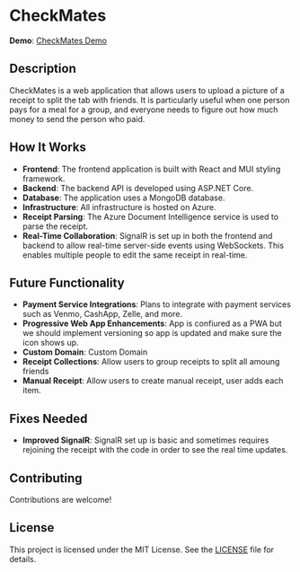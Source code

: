 # CheckMates

**Demo**: [CheckMates Demo](https://lemon-tree-0c66a350f.5.azurestaticapps.net/)

## Description

CheckMates is a web application that allows users to upload a picture of a receipt to split the tab with friends. It is particularly useful when one person pays for a meal for a group, and everyone needs to figure out how much money to send the person who paid.

## How It Works

- **Frontend**: The frontend application is built with React and MUI styling framework.
- **Backend**: The backend API is developed using ASP.NET Core.
- **Database**: The application uses a MongoDB database.
- **Infrastructure**: All infrastructure is hosted on Azure.
- **Receipt Parsing**: The Azure Document Intelligence service is used to parse the receipt.
- **Real-Time Collaboration**: SignalR is set up in both the frontend and backend to allow real-time server-side events using WebSockets. This enables multiple people to edit the same receipt in real-time.

## Future Functionality

- **Payment Service Integrations**: Plans to integrate with payment services such as Venmo, CashApp, Zelle, and more.
- **Progressive Web App Enhancements**: App is confiured as a PWA but we should implement versioning so app is updated and make sure the icon shows up. 
- **Custom Domain**: Custom Domain
- **Receipt Collections**: Allow users to group receipts to split all amoung friends
- **Manual Receipt**: Allow users to create manual receipt, user adds each item. 

## Fixes Needed

- **Improved SignalR**: SignalR set up is basic and sometimes requires rejoining the receipt with the code in order to see the real time updates. 



## Contributing

Contributions are welcome!

## License

This project is licensed under the MIT License. See the [LICENSE](LICENSE) file for details.

    
